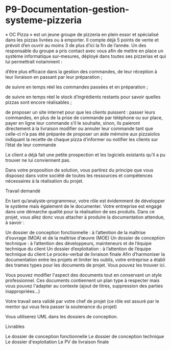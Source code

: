 # P9-Documentation-gestion-systeme-pizzeria

« OC Pizza » est un jeune groupe de pizzeria en plein essor et spécialisé dans les pizzas livrées ou à emporter. Il compte déjà 5 points de vente et prévoit d’en ouvrir au moins 3 de plus d’ici la fin de l’année. Un des responsable du groupe a pris contact avec vous afin de mettre en place un système informatique sur-mesures, déployé dans toutes ses pizzerias et qui lui permettrait notamment :

d’être plus efficace dans la gestion des commandes, de leur réception à leur livraison en passant par leur préparation ;

de suivre en temps réel les commandes passées et en préparation ;

de suivre en temps réel le stock d’ingrédients restants pour savoir quelles pizzas sont encore réalisables ;

de proposer un site internet pour que les clients puissent :
passer leurs commandes, en plus de la prise de commande par téléphone ou sur place,
payer en ligne leur commande s’il le souhaite, sinon, ils paieront directement à la livraison
modifier ou annuler leur commande tant que celle-ci n’a pas été préparée
de proposer un aide mémoire aux pizzaiolos indiquant la recette de chaque pizza
d’informer ou notifier les clients sur l’état de leur commande


Le client a déjà fait une petite prospection et les logiciels existants qu’il a pu trouver ne lui conviennent pas.

Dans votre proposition de solution, vous partirez du principe que vous disposez dans votre société de toutes les ressources et compétences nécessaires à la réalisation du projet.



Travail demandé

En tant qu’analyste-programmeur, votre rôle est évidemment de développer le système mais également de le documenter. Votre entreprise est engagé dans une démarche qualité pour la réalisation de ses produits. Dans ce projet, vous allez donc vous attacher à produire la documentation attendue, à savoir :

Un dossier de conception fonctionnelle : à l’attention de la maîtrise d’ouvrage (MOA) et de la maîtrise d’œuvre (MOE)
Un dossier de conception technique : à l’attention des développeurs, mainteneurs et de l’équipe technique du client 
Un dossier d’exploitation : à l’attention de l’équipe technique du client
Le procès-verbal de livraison finale
Afin d’harmoniser la documentation entre les projets et limiter les oublis, votre entreprise a établi des trames types pour les documents de projet. Vous pouvez les trouver ici.

Vous pouvez modifier l'aspect des documents tout en conservant un style professionnel. Ces documents contiennent un plan type à respecter mais vous pouvez l'adapter au contexte (ajout de titres, suppression des parties inappropriées...)

Votre travail sera validé par votre chef de projet (ce rôle est assuré par le mentor qui vous fera passer la soutenance du projet)

 Vous utiliserez UML dans les dossiers de conception.
 
 
 
Livrables

Le dossier de conception fonctionnelle
Le dossier de conception technique 
Le dossier d'exploitation 
Le PV de livraison finale
